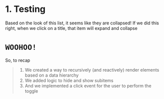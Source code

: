 # 1. Testing

Based on the look of this list, it seems like they are collapsed! If we did this
right, when we click on a title, that item will expand and collapse

# `WOOHOO!`

So, to recap

> 1. We created a way to recursively (and reactively) render elements based on a
>    data hierarchy
> 2. We added logic to hide and show subitems
> 3. And we implemented a click event for the user to perform the toggle
